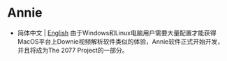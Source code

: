 # Annie
- 简体中文 | [English](https://github.com/thomaswcy/Annie/blob/main/README_EN.md)
由于Windows和Linux电脑用户需要大量配置才能获得MacOS平台上Downie视频解析软件类似的体验，Annie软件正式开始开发，并且将成为The 2077 Project的一部分。

